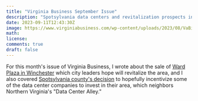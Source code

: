 ```yaml
---
title: "Virginia Business September Issue"
description: "Spotsylvania data centers and revitalization prospects in Winchester Shopping Center"
date: 2023-09-11T12:43:30Z
image: https://www.virginiabusiness.com/wp-content/uploads/2023/08/VaBiz-Ward-Plaza-0372_WEB-RESIZE_photo-by-Will-Schermerhorn-386x290.jpg
math: 
license: 
comments: true
draft: false
---
```


For this month's issue of Virginia Business, I wrote about the sale of [Ward Plaza in Winchester](https://www.virginiabusiness.com/article/winchester-shopping-center-sale-could-revitalize-area/) which city leaders hope will revitalize the area, and I also covered [Spotsylvania county's decision](https://www.virginiabusiness.com/article/amazon-plans-spotsylvania-data-centers/) to hopefully incentivize some of the data center companies to invest in their area, which neighbors Northern Virginia's "Data Center Alley."
